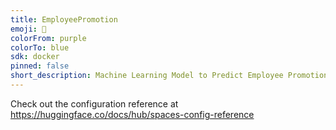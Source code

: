 ```yaml
---
title: EmployeePromotion
emoji: 🐠
colorFrom: purple
colorTo: blue
sdk: docker
pinned: false
short_description: Machine Learning Model to Predict Employee Promotion
---
```


Check out the configuration reference at https://huggingface.co/docs/hub/spaces-config-reference
